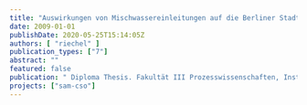 ```yaml
---
title: "Auswirkungen von Mischwassereinleitungen auf die Berliner Stadtspree"
date: 2009-01-01
publishDate: 2020-05-25T15:14:05Z
authors: [ "riechel" ]
publication_types: ["7"]
abstract: ""
featured: false
publication: " Diploma Thesis. Fakultät III Prozesswissenschaften, Institut für Technischen Umweltschutz. Technische Universität Berlin"
projects: ["sam-cso"]
---
```


